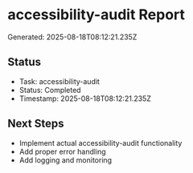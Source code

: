 # accessibility-audit Report

Generated: 2025-08-18T08:12:21.235Z

## Status
- Task: accessibility-audit
- Status: Completed
- Timestamp: 2025-08-18T08:12:21.235Z

## Next Steps
- Implement actual accessibility-audit functionality
- Add proper error handling
- Add logging and monitoring
